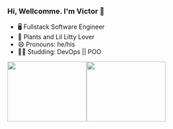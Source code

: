 ### Hi, Wellcomme. I'm Victor 👋
- 🖥 Fullstack Software Engineer
- 🌱 Plants and Lil Litty Lover
- 😄 Pronouns: he/his
- ✍🏾 Studding: DevOps || POO


<a href="https://www.adamalston.com/"><img width="180px" height="137px" src="https://github-readme-stats.vercel.app/api?username=VictorWillBS&&theme=dracula" /><!-- wi*quL3fcV --><img width="180px" height="137px" src="https://github-readme-stats.vercel.app/api/top-langs/?username=VictorWillBS&theme=dracula" /></a>
<!--
**VictorWillBS/VictorWillBS** is a ✨ _special_ ✨ repository because its `README.md` (this file) appears on your GitHub profile.

Here are some ideas to get you started:

- 🔭 I’m currently working on ...
- 🌱 I’m currently learning ...
- 👯 I’m looking to collaborate on ...
- 🤔 I’m looking for help with ...
- 💬 Ask me about ...
- 📫 How to reach me: ...
- 😄 Pronouns: 
- ⚡ Fun fact: ...
-->
